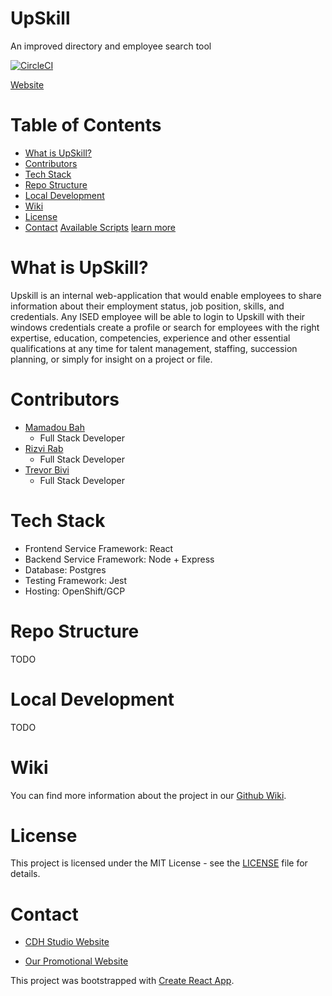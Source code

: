 # UpSkill

An improved directory and employee search tool

[![CircleCI](https://circleci.com/gh/CDH-Studio/UpSkill.svg?style=svg)](https://circleci.com/gh/CDH-Studio/UpSkill)

[Website](https://cdh-studio.github.io/UpSkill/)

# Table of Contents

- [What is UpSkill?](#what-is-upskill)
- [Contributors](#contributors)
- [Tech Stack](#tech-stack)
- [Repo Structure](#repo-structure)
- [Local Development](#local-development)
- [Wiki](#wiki)
- [License](#license)
- [Contact](#contact)
  [Available Scripts](#available-scripts)
  [learn more](#learn-more)

# What is UpSkill?

Upskill is an internal web-application that would enable employees to share information about their employment status, job position, skills, and credentials. Any ISED employee will be able to login to Upskill with their windows credentials create a profile or search for employees with the right expertise, education, competencies, experience and other essential qualifications at any time for talent management, staffing, succession planning, or simply for insight on a project or file.

# Contributors

- [Mamadou Bah](https://www.linkedin.com/in/mamadou-bah-9962a711b/)
  - Full Stack Developer
- [Rizvi Rab](https://www.linkedin.com/in/rizvi-rab-370327160/)
  - Full Stack Developer
- [Trevor Bivi](https://www.linkedin.com/in/trevor-bivi-736181193/)
  - Full Stack Developer

# Tech Stack

- Frontend Service Framework: React
- Backend Service Framework: Node + Express
- Database: Postgres
- Testing Framework: Jest
- Hosting: OpenShift/GCP

# Repo Structure

TODO

# Local Development

TODO

# Wiki

You can find more information about the project in our [Github Wiki](https://github.com/CDH-Studio/UpSkill/wiki).

# License

This project is licensed under the MIT License - see the [LICENSE](LICENSE) file for details.

# Contact

- [CDH Studio Website](https://cdhstudio.ca/)

- [Our Promotional Website](https://cdh-studio.github.io/UpSkill/)

This project was bootstrapped with [Create React App](https://github.com/facebook/create-react-app).
